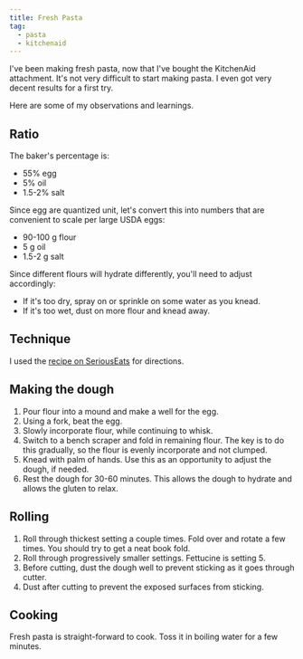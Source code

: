 ```yaml
---
title: Fresh Pasta
tag:
  - pasta
  - kitchenaid
---
```


I've been making fresh pasta, now that I've bought the KitchenAid attachment.
It's not very difficult to start making pasta.
I even got very decent results for a first try.

Here are some of my observations and learnings.

## Ratio

The baker's percentage is:

- 55% egg
- 5% oil
- 1.5-2% salt

Since egg are quantized unit, let's convert this into numbers that are convenient to scale per large USDA eggs:

- 90-100 g flour
- 5 g oil
- 1.5-2 g salt

Since different flours will hydrate differently, you'll need to adjust accordingly:

- If it's too dry, spray on or sprinkle on some water as you knead.
- If it's too wet, dust on more flour and knead away.

## Technique

I used the [recipe on SeriousEats](https://www.seriouseats.com/recipes/2015/01/fresh-egg-pasta.html) for directions.

## Making the dough

1. Pour flour into a mound and make a well for the egg.
1. Using a fork, beat the egg.
1. Slowly incorporate flour, while continuing to whisk.
1. Switch to a bench scraper and fold in remaining flour.
   The key is to do this gradually, so the flour is evenly incorporate and not clumped.
1. Knead with palm of hands. Use this as an opportunity to adjust the dough, if needed.
1. Rest the dough for 30-60 minutes.
   This allows the dough to hydrate and allows the gluten to relax.

## Rolling

1. Roll through thickest setting a couple times.
   Fold over and rotate a few times.
   You should try to get a neat book fold.
1. Roll through progressively smaller settings.
   Fettucine is setting 5.
1. Before cutting, dust the dough well to prevent sticking as it goes through cutter.
1. Dust after cutting to prevent the exposed surfaces from sticking.

## Cooking

Fresh pasta is straight-forward to cook.
Toss it in boiling water for a few minutes.
